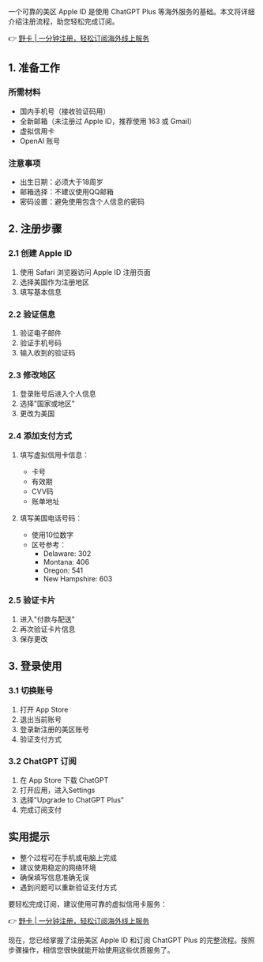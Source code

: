 一个可靠的美区 Apple ID 是使用 ChatGPT Plus 等海外服务的基础。本文将详细介绍注册流程，助您轻松完成订阅。

👉 [野卡 | 一分钟注册，轻松订阅海外线上服务](https://bit.ly/bewildcard)

## **1. 准备工作**

### **所需材料**

- 国内手机号（接收验证码用）
- 全新邮箱（未注册过 Apple ID，推荐使用 163 或 Gmail）
- 虚拟信用卡
- OpenAI 账号

### **注意事项**

- 出生日期：必须大于18周岁
- 邮箱选择：不建议使用QQ邮箱
- 密码设置：避免使用包含个人信息的密码

## **2. 注册步骤**

### **2.1 创建 Apple ID**

1. 使用 Safari 浏览器访问 Apple ID 注册页面
2. 选择美国作为注册地区
3. 填写基本信息

### **2.2 验证信息**

1. 验证电子邮件
2. 验证手机号码
3. 输入收到的验证码

### **2.3 修改地区**

1. 登录账号后进入个人信息
2. 选择"国家或地区"
3. 更改为美国

### **2.4 添加支付方式**

1. 填写虚拟信用卡信息：
   - 卡号
   - 有效期
   - CVV码
   - 账单地址

2. 填写美国电话号码：
   - 使用10位数字
   - 区号参考：
     - Delaware: 302
     - Montana: 406
     - Oregon: 541
     - New Hampshire: 603

### **2.5 验证卡片**

1. 进入"付款与配送"
2. 再次验证卡片信息
3. 保存更改

## **3. 登录使用**

### **3.1 切换账号**

1. 打开 App Store
2. 退出当前账号
3. 登录新注册的美区账号
4. 验证支付方式

### **3.2 ChatGPT 订阅**

1. 在 App Store 下载 ChatGPT
2. 打开应用，进入Settings
3. 选择"Upgrade to ChatGPT Plus"
4. 完成订阅支付

## **实用提示**

- 整个过程可在手机或电脑上完成
- 建议使用稳定的网络环境
- 确保填写信息准确无误
- 遇到问题可以重新验证支付方式

要轻松完成订阅，建议使用可靠的虚拟信用卡服务：

👉 [野卡 | 一分钟注册，轻松订阅海外线上服务](https://bit.ly/bewildcard)

现在，您已经掌握了注册美区 Apple ID 和订阅 ChatGPT Plus 的完整流程。按照步骤操作，相信您很快就能开始使用这些优质服务了。